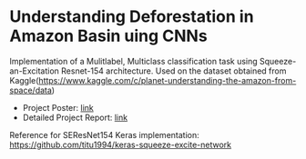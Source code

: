 # Understanding Deforestation in Amazon Basin uing CNNs
Implementation of a Mulitlabel, Multiclass classification task using Squeeze-an-Excitation Resnet-154 architecture. Used on the dataset obtained from Kaggle(https://www.kaggle.com/c/planet-understanding-the-amazon-from-space/data)

* Project Poster: [link](https://github.com/aayushARM/planet-cv/blob/master/Poster.pdf)
* Detailed Project Report: [link](https://github.com/aayushARM/planet-cv/blob/master/CVReport_Aayush.pdf)

Reference for SEResNet154 Keras implementation: https://github.com/titu1994/keras-squeeze-excite-network
